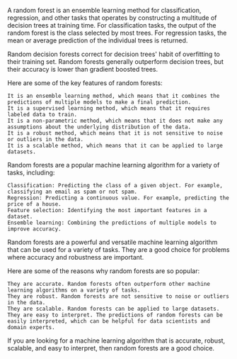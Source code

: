 A random forest is an ensemble learning method for classification, regression, and other tasks that operates by constructing a multitude of decision trees at training time. For classification tasks, the output of the random forest is the class selected by most trees. For regression tasks, the mean or average prediction of the individual trees is returned.

Random decision forests correct for decision trees' habit of overfitting to their training set. Random forests generally outperform decision trees, but their accuracy is lower than gradient boosted trees.

Here are some of the key features of random forests:

    It is an ensemble learning method, which means that it combines the predictions of multiple models to make a final prediction.
    It is a supervised learning method, which means that it requires labeled data to train.
    It is a non-parametric method, which means that it does not make any assumptions about the underlying distribution of the data.
    It is a robust method, which means that it is not sensitive to noise or outliers in the data.
    It is a scalable method, which means that it can be applied to large datasets.

Random forests are a popular machine learning algorithm for a variety of tasks, including:

    Classification: Predicting the class of a given object. For example, classifying an email as spam or not spam.
    Regression: Predicting a continuous value. For example, predicting the price of a house.
    Feature selection: Identifying the most important features in a dataset.
    Ensemble learning: Combining the predictions of multiple models to improve accuracy.

Random forests are a powerful and versatile machine learning algorithm that can be used for a variety of tasks. They are a good choice for problems where accuracy and robustness are important.

Here are some of the reasons why random forests are so popular:

    They are accurate. Random forests often outperform other machine learning algorithms on a variety of tasks.
    They are robust. Random forests are not sensitive to noise or outliers in the data.
    They are scalable. Random forests can be applied to large datasets.
    They are easy to interpret. The predictions of random forests can be easily interpreted, which can be helpful for data scientists and domain experts.

If you are looking for a machine learning algorithm that is accurate, robust, scalable, and easy to interpret, then random forests are a good choice.